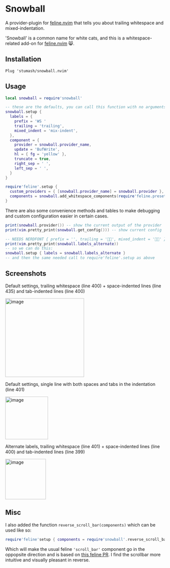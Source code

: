 # Snowball

A provider-plugin for [feline.nvim](https://github.com/feline-nvim/feline.nvim) that tells you about trailing
whitespace and mixed-indentation.

'Snowball' is a common name for white cats, and this is a whitespace-related add-on for
[feline.nvim](https://github.com/feline-nvim/feline.nvim) :smile_cat:.

## Installation

```vim
Plug 'stumash/snowball.nvim'
```

## Usage

```lua
local snowball = require'snowball'

-- these are the defaults, you can call this function with no arguments if you don't want to change them
snowball.setup {
  labels = {
    prefix = 'WS '
    trailing = 'trailing',
    mixed_indent = 'mix-indent',
  },
  component = {
    provider = snowball.provider_name,
    update = 'BufWrite',
    hl = { fg = 'yellow' },
    truncate = true,
    right_sep = ' ',
    left_sep = ' ',
  }
}

require'feline'.setup {
  custom_providers = { [snowball.provider_name] = snowball.provider },
  components = snowball.add_whitespace_components(require'feline.presets'.default),
}
```

There are also some convenience methods and tables to make debugging and custom configuration easier in certain cases.

```lua
print(snowball.provider()) -- show the current output of the provider
print(vim.pretty_print(snowball.get_config())) -- show current config

-- NEEDS NERDFONT { prefix = '', trailing = '﬋', mixed_indent = '' }
print(vim.pretty_print(snowball.labels_alternate))
-- so we can do this:
snowball.setup { labels = snowball.labels_alternate }
-- and then the same needed call to require'feline'.setup as above
```

## Screenshots

Default settings, trailing whitespace (line 400) + space-indented lines (line 435) and tab-indented lines (line 400)

<img width="249" alt="image" src="https://user-images.githubusercontent.com/13181078/166393983-23ad097d-c188-41fa-b950-9f2537f2853d.png">

Default settings, single line with both spaces and tabs in the indentation (line 401)

<img width="135" alt="image" src="https://user-images.githubusercontent.com/13181078/166394130-9607cc19-6f2b-4038-afeb-c8819790f28b.png">

Alternate labels, trailing whitespace (line 401) + space-indented lines (line 400) and tab-indented lines (line 399)

<img width="128" alt="image" src="https://user-images.githubusercontent.com/13181078/166394370-de575f43-fc12-4bc8-9834-619ef2d6def8.png">

## Misc

I also added the function `reverse_scroll_bar(components)` which can be used like so:

```lua
require'feline'setup { components = require'snowball'.reverse_scroll_bar(components) }
``` 

Which will make the usual feline `'scroll_bar'` component go in the oppopsite direction and is based on
[this feline PR](https://github.com/feline-nvim/feline.nvim/pull/261). I find the scrollbar more intuitive and visually
pleasant in reverse.
